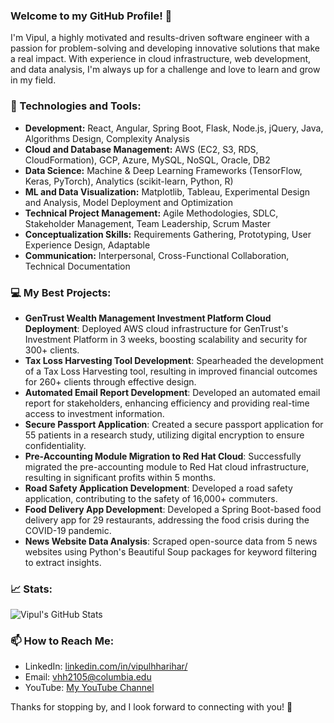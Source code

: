 ### Welcome to my GitHub Profile! 👋

I'm Vipul, a highly motivated and results-driven software engineer with a passion for problem-solving and developing innovative solutions that make a real impact. With experience in cloud infrastructure, web development, and data analysis, I'm always up for a challenge and love to learn and grow in my field.

### 🔧 Technologies and Tools:

- **Development:** React, Angular, Spring Boot, Flask, Node.js, jQuery, Java, Algorithms Design, Complexity Analysis
- **Cloud and Database Management:** AWS (EC2, S3, RDS, CloudFormation), GCP, Azure, MySQL, NoSQL, Oracle, DB2
- **Data Science:** Machine & Deep Learning Frameworks (TensorFlow, Keras, PyTorch), Analytics (scikit-learn, Python, R)
- **ML and Data Visualization:** Matplotlib, Tableau, Experimental Design and Analysis, Model Deployment and Optimization
- **Technical Project Management:** Agile Methodologies, SDLC, Stakeholder Management, Team Leadership, Scrum Master
- **Conceptualization Skills:** Requirements Gathering, Prototyping, User Experience Design, Adaptable
- **Communication:** Interpersonal, Cross-Functional Collaboration, Technical Documentation

### 💻 My Best Projects:

- **GenTrust Wealth Management Investment Platform Cloud Deployment**: Deployed AWS cloud infrastructure for GenTrust's Investment Platform in 3 weeks, boosting scalability and security for 300+ clients.
- **Tax Loss Harvesting Tool Development**: Spearheaded the development of a Tax Loss Harvesting tool, resulting in improved financial outcomes for 260+ clients through effective design.
- **Automated Email Report Development**: Developed an automated email report for stakeholders, enhancing efficiency and providing real-time access to investment information.
- **Secure Passport Application**: Created a secure passport application for 55 patients in a research study, utilizing digital encryption to ensure confidentiality.
- **Pre-Accounting Module Migration to Red Hat Cloud**: Successfully migrated the pre-accounting module to Red Hat cloud infrastructure, resulting in significant profits within 5 months.
- **Road Safety Application Development**: Developed a road safety application, contributing to the safety of 16,000+ commuters.
- **Food Delivery App Development**: Developed a Spring Boot-based food delivery app for 29 restaurants, addressing the food crisis during the COVID-19 pandemic.
- **News Website Data Analysis**: Scraped open-source data from 5 news websites using Python's Beautiful Soup packages for keyword filtering to extract insights.

### 📈 Stats:

![Vipul's GitHub Stats](https://github-readme-stats.vercel.app/api?username=virslaan&show_icons=true&theme=dracula&custom_title=Vipul's%20GitHub%20Stats%20(A%2B%2B)&icon_color=2e59d9)

### 📫 How to Reach Me:

- LinkedIn: [linkedin.com/in/vipulhharihar/](https://www.linkedin.com/in/vipulhharihar/)
- Email: vhh2105@columbia.edu
- YouTube: [My YouTube Channel](https://www.youtube.com/channel/UCYqM-AlwKVrfotOYmoGgdPQ)

Thanks for stopping by, and I look forward to connecting with you! 🚀
